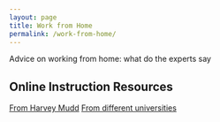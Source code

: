 ```yaml
---
layout: page
title: Work from Home
permalink: /work-from-home/
---
```


Advice on working from home: what do the experts say

## Online Instruction Resources
[From Harvey Mudd](https://docs.google.com/document/d/13QjhKbCiVq084Rqz9kO86iaKTYdeZAdCuJHvZLFwssU/edit?usp=sharing)
[From different universities](https://docs.google.com/spreadsheets/d/1VT9oiNYPyiEsGHBoDKlwLlWAsWP58sGV7A3oIuEUG3k/edit#gid=1552188977)
